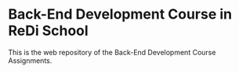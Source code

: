 # Back-End Development Course in ReDi School

This is the web repository of the Back-End Development Course Assignments.
